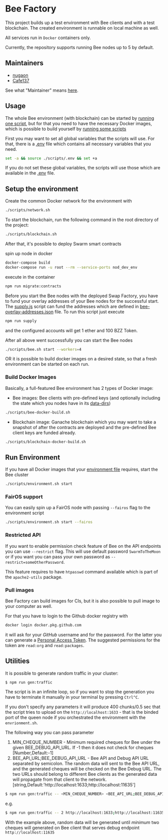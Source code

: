 # Bee Factory
This project builds up a test environment with Bee clients and with a test blockchain.
The created environment is runnable on local machine as well.

All services run in `Docker` containers only.

Currently, the repository supports running Bee nodes up to 5 by default.

## Maintainers

- [nugaon](https://github.com/nugaon)
- [Cafe137](https://github.com/Cafe137)

See what "Maintainer" means [here](https://github.com/ethersphere/repo-maintainer).

## Usage
The whole Bee environment (with blockchain) can be started by [running one script](###Run-Environment),
but for that you need to have the necessary Docker images, which is possible to build yourself by [running some scripts](###Setup-the-environment)

First you may want to set all global variables that the scripts will use.
For that, there is a [.env](scripts/.env) file which contains all necessary variables that you need.

```sh
set -a && source ./scripts/.env && set +a
```

If you do not set these global variables, the scripts will use those which are available in the [.env](scripts/.env) file.

## Setup the environment

Create the common Docker network for the environment with

```sh
./scripts/network.sh
```

To start the blockchain, run the following command in the root directory of the project:

```sh
./scripts/blockchain.sh
```

After that, it's possible to deploy Swarm smart contracts

spin up node in docker
```sh
docker-compose build
docker-compose run -u root --rm --service-ports nod_dev_env
```
execute in the container
```sh
npm run migrate:contracts
```

Before you start the Bee nodes with the deployed Swap Factory, you have to fund your overlay addresses of your Bee nodes for the successful start.
The [supply.js](src/supply.js) script can fund the addresses which are defined in [bee-overlay-addresses.json](bee-overlay-addresses.json) file.
To run this script just execute

```sh
npm run supply
```

and the configured accounts will get 1 ether and 100 BZZ Token.

After all above went successfully you can start the Bee nodes

```sh
./scripts/bee.sh start --workers=4
```

OR it is possible to build docker images on a desired state, so that a fresh environment can be started on each run.

### Build Docker Images

Basically, a full-featured Bee environment has 2 types of Docker image:

- Bee images: Bee clients with pre-defined keys (and optionally including the state which you nodes have in its [data-dirs](scripts/bee-data-dirs))
```sh
./scripts/bee-docker-build.sh
```
- Blockchain image: Ganache blockchain which you may want to take a snapshot of after the contracts are deployed and the pre-defined Bee client keys are funded already.
```sh
./scripts/blockchain-docker-build.sh
```

## Run Environment

If you have all Docker images that your [environment file](scripts/.env) requires,
start the Bee cluster

```sh
./scripts/environment.sh start
```

### FairOS support

You can easily spin up a FairOS node with passing `--fairos` flag to the environment script

```sh
./scripts/environment.sh start --fairos
```

### Restricted API

If you want to enable permission check feature of Bee on the API endpoints you can use `--restrict` flag. This will
use default password `SwarmToTheMoon` or if you want you can pass your own password as `--restrict=someOtherPassword`.

This feature requires to have `htpasswd` command available which is part of the `apache2-utils` package.

### Pull images

Bee Factory can build images for CIs, but it is also possible to pull image to your computer as well.

For that you have to login to the Github docker registry with

```sh
docker login docker.pkg.github.com
```

it will ask for your _GitHub_ username and for the password. For the latter you can generate a [Personal Access Token](https://github.com/settings/tokens).
The suggested permissions for the token are `read:org` and `read:packages`. 

## Utilities

It is possible to generate random traffic in your cluster:

```sh
$ npm run gen:traffic 
```

The script is in an infinite loop, so if you want to stop the generation you have to terminate it manually in your terminal by pressing `Ctrl^C`.

If you don't specify any parameters it will produce 400 chunks/0.5 sec that the script tries to upload on the `http://localhost:1633` - that is the binded port of the queen node if you orchestrated the environment with the `envrionment.sh`.

The following way you can pass parameter

1. MIN_CHEQUE_NUMBER - Minimum required cheques for Bee under the given BEE_DEBUG_API_URL. If -1 then it does not check for cheques [Number,Default:-1]
2. BEE_API_URL;BEE_DEBUG_API_URL - Bee API and Debug API URL separated by semicolon. The random data will sent to the Bee API URL, and the generated cheques will be checked on the Bee Debug URL. The two URLs should belong to different Bee clients as the generated data will propagate from that client to the network. [string,Default:'http://localhost:1633;http://localhost:11635']

```sh
$ npm run gen:traffic -- <MIN_CHEQUE_NUMBER> <BEE_API_URL;BEE_DEBUG_API_URL> <BEE_API_URL;BEE_DEBUG_API_URL> (...)
```

e.g.

```sh
$ npm run gen:traffic -- 2 http://localhost:1633;http://localhost:11635
```

With the example above, random data will be generated until _minimum_ two cheques will generated on Bee client that serves debug endpoint `http://localhost:11635`
